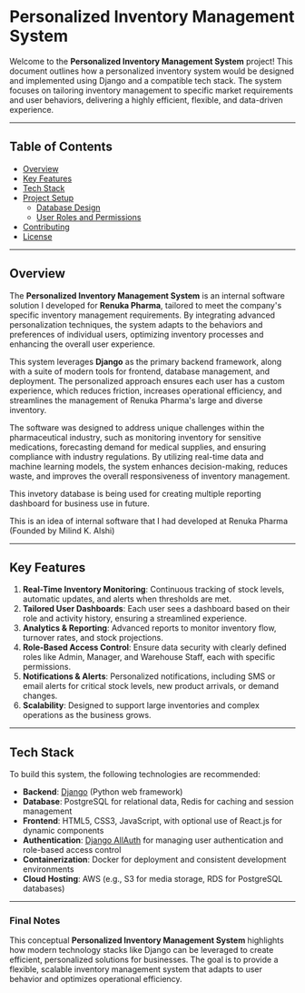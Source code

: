 # Personalized Inventory Management System

Welcome to the **Personalized Inventory Management System** project! This document outlines how a personalized inventory system would be designed and implemented using Django and a compatible tech stack. The system focuses on tailoring inventory management to specific market requirements and user behaviors, delivering a highly efficient, flexible, and data-driven experience.

---

## Table of Contents

- [Overview](#overview)
- [Key Features](#key-features)
- [Tech Stack](#tech-stack)
- [Project Setup](#project-setup)
  - [Database Design](#database-design)
  - [User Roles and Permissions](#user-roles-and-permissions)
- [Contributing](#contributing)
- [License](#license)

---

## Overview

The **Personalized Inventory Management System** is an internal software solution I developed for **Renuka Pharma**, tailored to meet the company's specific inventory management requirements. By integrating advanced personalization techniques, the system adapts to the behaviors and preferences of individual users, optimizing inventory processes and enhancing the overall user experience. 

This system leverages **Django** as the primary backend framework, along with a suite of modern tools for frontend, database management, and deployment. The personalized approach ensures each user has a custom experience, which reduces friction, increases operational efficiency, and streamlines the management of Renuka Pharma's large and diverse inventory.

The software was designed to address unique challenges within the pharmaceutical industry, such as monitoring inventory for sensitive medications, forecasting demand for medical supplies, and ensuring compliance with industry regulations. By utilizing real-time data and machine learning models, the system enhances decision-making, reduces waste, and improves the overall responsiveness of inventory management.

This invetory database is being used for creating multiple reporting dashboard for business use in future.

This is an idea of internal software that I had developed at Renuka Pharma (Founded by Milind K. Alshi)

---

## Key Features

1. **Real-Time Inventory Monitoring**: Continuous tracking of stock levels, automatic updates, and alerts when thresholds are met.
2. **Tailored User Dashboards**: Each user sees a dashboard based on their role and activity history, ensuring a streamlined experience.
3. **Analytics & Reporting**: Advanced reports to monitor inventory flow, turnover rates, and stock projections.
4. **Role-Based Access Control**: Ensure data security with clearly defined roles like Admin, Manager, and Warehouse Staff, each with specific permissions.
5. **Notifications & Alerts**: Personalized notifications, including SMS or email alerts for critical stock levels, new product arrivals, or demand changes.
6. **Scalability**: Designed to support large inventories and complex operations as the business grows.

---

## Tech Stack

To build this system, the following technologies are recommended:

- **Backend**: [Django](https://www.djangoproject.com/) (Python web framework)
- **Database**: PostgreSQL for relational data, Redis for caching and session management
- **Frontend**: HTML5, CSS3, JavaScript, with optional use of React.js for dynamic components
- **Authentication**: [Django AllAuth](https://django-allauth.readthedocs.io/en/latest/) for managing user authentication and role-based access control
- **Containerization**: Docker for deployment and consistent development environments
- **Cloud Hosting**: AWS (e.g., S3 for media storage, RDS for PostgreSQL databases)

---

### Final Notes

This conceptual **Personalized Inventory Management System** highlights how modern technology stacks like Django can be leveraged to create efficient, personalized solutions for businesses. The goal is to provide a flexible, scalable inventory management system that adapts to user behavior and optimizes operational efficiency.


